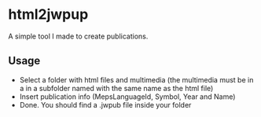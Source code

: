 # html2jwpup

A simple tool I made to create publications.

## Usage
- Select a folder with html files and multimedia (the multimedia must be in a in a subfolder named with the same name as the html file)
- Insert publication info (MepsLanguageId, Symbol, Year and Name)
- Done. You should find a .jwpub file inside your folder
